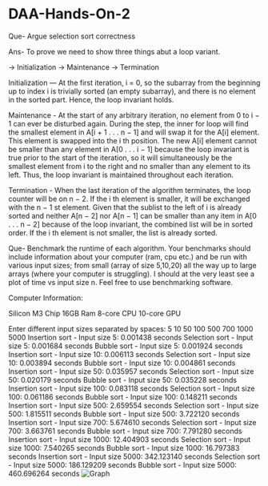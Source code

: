 # DAA-Hands-On-2

Que- Argue selection sort correctness

Ans- To prove we need to show three things abut a loop variant.

  -> Initialization
  -> Maintenance
  -> Termination

Initialization — At the first iteration, i = 0, so the subarray from the beginning up to index i is trivially sorted (an empty subarray), and there is no element in the sorted part. Hence, the loop invariant holds.

Maintenance - At the start of any arbitrary iteration, no element from 0 to i − 1 can ever be disturbed again. During the step, the inner for loop will find the smallest element in A[i + 1 . . . n − 1] and will swap it for the A[i] element. This element is swapped into the i th position. The new A[i] element cannot be smaller than any element in A[0 . . . i − 1] because the loop invariant is true prior to the start of the iteration, so it will simultaneously be the smallest element from i to the right and no smaller than any element to its left. Thus, the loop invariant is maintained throughout each iteration.

Termination - When the last iteration of the algorithm terminates, the loop counter will be on n − 2. If the i th element is smaller, it will be exchanged with the n − 1 st element. Given that the sublist to the left of i is already sorted and neither A[n − 2] nor A[n − 1] can be smaller than any item in A[0 . . . n − 2] because of the loop invariant, the combined list will be in sorted order. If the i th element is not smaller, the list is already sorted.

Que- Benchmark the runtime of each algorithm. Your benchmarks should include information about your computer (ram, cpu etc.) and be run with various input sizes; from small (array of size 5,10,20) all the way up to large arrays (where your computer is struggling). I should at the very least see a plot of time vs input size n. Feel free to use benchmarking software.

Computer Information: 

Silicon M3 Chip
16GB Ram
8-core CPU
10-core GPU

Enter different input sizes separated by spaces: 5 10 50 100 500 700 1000 5000
Insertion sort - Input size 5: 0.001438 seconds
Selection sort - Input size 5: 0.001684 seconds
Bubble sort - Input size 5: 0.001924 seconds
Insertion sort - Input size 10: 0.006113 seconds
Selection sort - Input size 10: 0.003894 seconds
Bubble sort - Input size 10: 0.004861 seconds
Insertion sort - Input size 50: 0.035957 seconds
Selection sort - Input size 50: 0.020179 seconds
Bubble sort - Input size 50: 0.035228 seconds
Insertion sort - Input size 100: 0.083118 seconds
Selection sort - Input size 100: 0.061186 seconds
Bubble sort - Input size 100: 0.148211 seconds
Insertion sort - Input size 500: 2.659554 seconds
Selection sort - Input size 500: 1.815511 seconds
Bubble sort - Input size 500: 3.722120 seconds
Insertion sort - Input size 700: 5.674610 seconds
Selection sort - Input size 700: 3.663761 seconds
Bubble sort - Input size 700: 7.791280 seconds
Insertion sort - Input size 1000: 12.404903 seconds
Selection sort - Input size 1000: 7.540265 seconds
Bubble sort - Input size 1000: 16.797383 seconds
Insertion sort - Input size 5000: 342.123140 seconds
Selection sort - Input size 5000: 186.129209 seconds
Bubble sort - Input size 5000: 460.696264 seconds
![Graph](https://github.com/user-attachments/assets/82b8a792-4d5b-4938-af9a-48798c0c37db)

